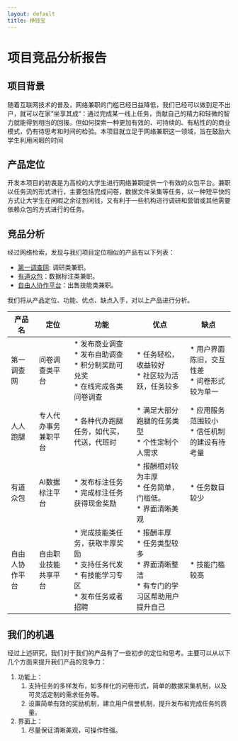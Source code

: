 ```yaml
---
layout: default
title: 挣钱宝
---
```


# 项目竞品分析报告

## 项目背景

随着互联网技术的普及，网络兼职的门槛已经日益降低，我们已经可以做到足不出户，就可以在家”坐享其成“：通过完成某一线上任务，贡献自己的精力和轻微的智力就能得到相当的回报。但如何探索一种更加有效的、可持续的、有粘性的的商业模式，仍有待思考和时间的检验。本项目就立足于网络兼职这一领域，旨在鼓励大学生利用闲暇的时间

## 产品定位

开发本项目的初衷是为高校的大学生进行网络兼职提供一个有效的众包平台。兼职以任务流的形式进行，主要包括完成问卷，数据文件采集等任务，以一种短平快的方式让大学生在闲暇之余征到闲钱，又有利于一些机构进行调研和营销或其他需要依赖众包的方式进行的任务。



## 竞品分析

经过网络检索，发现与我们项目定位相似的产品有以下列表：

*  [第一调查网](https://www.1diaocha.com/): 调研类兼职。
* [有道众包](http://zb.youdao.com/home.html)：数据标注类兼职。
* [自由人协作平台](http://www.freemancn.com/)：出售技能类兼职。

我们将从产品定位、功能、优点、缺点入手，对以上产品进行分析。

| 产品名         | 定位                 | 功能                                                         | 优点                                                         | 缺点                                           |
| -------------- | -------------------- | ------------------------------------------------------------ | ------------------------------------------------------------ | ---------------------------------------------- |
| 第一调查网     | 问卷调查类平台       | * 发布商业调查  <br>* 发布自助调查 <br>* 积分制奖励可兑奖 <br>* 在线完成各类问卷调查 | * 任务轻松，收益较好 <br>* 社区较为活跃，任务较多<br>        | * 用户界面陈旧，交互性差<br>* 问卷形式较为单一 |
| 人人跑腿       | 专人代办事务兼职平台 | *  各种代办跑腿任务，如代买，代送，代班时<br>                | * 满足大部分跑腿的任务类型 <br>* 个性定制个人需求            | * 应用服务范围较小<br>* 信任机制的建设有待考量 |
| 有道众包       | AI数据标注平台       | * 发布标注任务<br>* 完成标注任务获得现金奖励                 | * 报酬相对较为丰厚<br>* 任务简单，门槛低。<br> * 界面清晰美观 | * 任务数目较少                                 |
| 自由人协作平台 | 自由职业技能共享平台 | * 完成技能类任务，获取丰厚奖励<br>* 支持任务代发<br>* 有技能学习专区<br>* 发布任务或者招聘 | * 报酬丰厚<br>* 任务类型较多<br>* 界面清晰整洁<br>* 有专门的学习区帮助用户提升自己 | * 技能门槛较高                                 |

## 我们的机遇

经过上述研究，我们对于我们的产品有了一些初步的定位和思考。主要可以从以下几个方面来提升我们产品的竞争力：

1. 功能上：
   1. 支持任务的多样发布，如多样化的问卷形式，简单的数据采集机制，以及可灵活定制的需求任务等。
   2. 设置简单有效的奖励机制，建立用户信誉机制，提升发布和完成任务的质量。
2. 界面上：
   1. 尽量保证清晰美观，可操作性强。